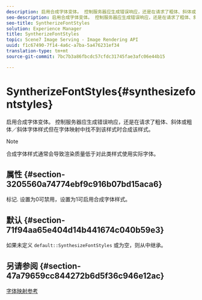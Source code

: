 ```yaml
---
description: 启用合成字体变体。 控制服务器应生成错误响应，还是在请求了粗体、斜体或粗体／斜体字体样式但在字体映射中找不到该样式时合成该样式。
seo-description: 启用合成字体变体。 控制服务器应生成错误响应，还是在请求了粗体、斜体或粗体／斜体字体样式但在字体映射中找不到该样式时合成该样式。
seo-title: SyntherizeFontStyles
solution: Experience Manager
title: SyntherizeFontStyles
topic: Scene7 Image Serving - Image Rendering API
uuid: f1c67490-7f14-4a6c-a7ba-5a476231ef34
translation-type: tm+mt
source-git-commit: 7bc7b3a86fbcdc57cfdc31745fae3afc06e44b15

---
```



# SyntherizeFontStyles{#synthesizefontstyles}

启用合成字体变体。 控制服务器应生成错误响应，还是在请求了粗体、斜体或粗体／斜体字体样式但在字体映射中找不到该样式时合成该样式。

>[!NOTE]
>
>合成字体样式通常会导致渲染质量低于对此类样式使用实际字体。

## 属性 {#section-3205560a74774ebf9c916b07bd15aca6}

标记. 设置为0可禁用，设置为1可启用合成字体样式。

## 默认 {#section-71f94aa65e404d14b441674c040b59e3}

如果未定义 `default::SynthesizeFontStyles` 或为空，则从中继承。

## 另请参阅 {#section-47a79659cc844272b6d5f36c946e12ac}

[字体映射参考](../../../../../is-api/image-catalog/image-serving-api-ref/c-image-catalog-reference/c-font-map-reference/c-font-map-reference.md#concept-f81f319d03c646c5a8ef87b3277dd37d)
